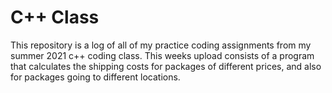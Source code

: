 # C++ Class
This repository is a log of all of my practice coding assignments from my summer 2021 c++ coding class. This weeks upload consists of a program that calculates the shipping costs for packages of different prices, and also for packages going to different locations.
